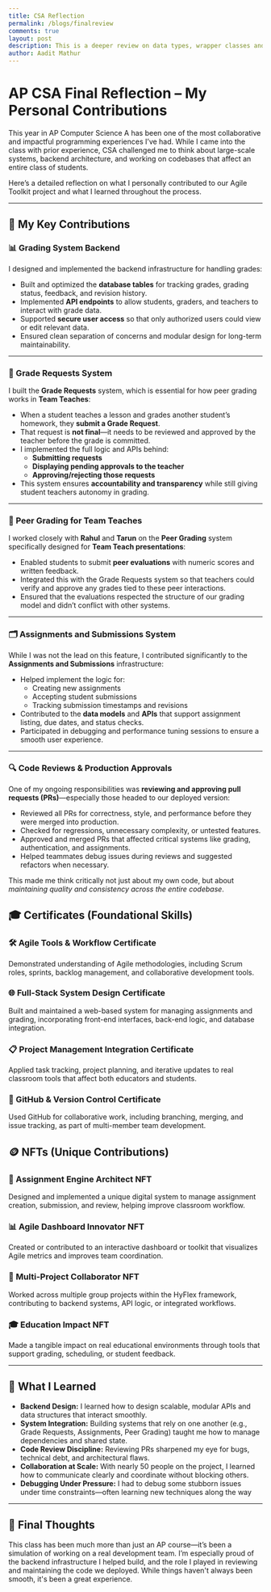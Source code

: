 ```yaml
---
title: CSA Reflection
permalink: /blogs/finalreview
comments: true
layout: post
description: This is a deeper review on data types, wrapper classes and classes specific in preparation for using Data Structures.
author: Aadit Mathur
---
```


# AP CSA Final Reflection – My Personal Contributions

This year in AP Computer Science A has been one of the most collaborative and impactful programming experiences I’ve had. While I came into the class with prior experience, CSA challenged me to think about large-scale systems, backend architecture, and working on codebases that affect an entire class of students.

Here’s a detailed reflection on what I personally contributed to our Agile Toolkit project and what I learned throughout the process.

---

## 🧩 My Key Contributions

### 📊 Grading System Backend

I designed and implemented the backend infrastructure for handling grades:

- Built and optimized the **database tables** for tracking grades, grading status, feedback, and revision history.
- Implemented **API endpoints** to allow students, graders, and teachers to interact with grade data.
- Supported **secure user access** so that only authorized users could view or edit relevant data.
- Ensured clean separation of concerns and modular design for long-term maintainability.

---

### 📨 Grade Requests System

I built the **Grade Requests** system, which is essential for how peer grading works in **Team Teaches**:

- When a student teaches a lesson and grades another student’s homework, they **submit a Grade Request**.
- That request is **not final**—it needs to be reviewed and approved by the teacher before the grade is committed.
- I implemented the full logic and APIs behind:
  - **Submitting requests**
  - **Displaying pending approvals to the teacher**
  - **Approving/rejecting those requests**
- This system ensures **accountability and transparency** while still giving student teachers autonomy in grading.

---

### 🤝 Peer Grading for Team Teaches

I worked closely with **Rahul** and **Tarun** on the **Peer Grading** system specifically designed for **Team Teach presentations**:

- Enabled students to submit **peer evaluations** with numeric scores and written feedback.
- Integrated this with the Grade Requests system so that teachers could verify and approve any grades tied to these peer interactions.
- Ensured that the evaluations respected the structure of our grading model and didn’t conflict with other systems.

---

### 🗂️ Assignments and Submissions System

While I was not the lead on this feature, I contributed significantly to the **Assignments and Submissions** infrastructure:

- Helped implement the logic for:
  - Creating new assignments
  - Accepting student submissions
  - Tracking submission timestamps and revisions
- Contributed to the **data models** and **APIs** that support assignment listing, due dates, and status checks.
- Participated in debugging and performance tuning sessions to ensure a smooth user experience.

---

### 🔍 Code Reviews & Production Approvals

One of my ongoing responsibilities was **reviewing and approving pull requests (PRs)**—especially those headed to our deployed version:

- Reviewed all PRs for correctness, style, and performance before they were merged into production.
- Checked for regressions, unnecessary complexity, or untested features.
- Approved and merged PRs that affected critical systems like grading, authentication, and assignments.
- Helped teammates debug issues during reviews and suggested refactors when necessary.

This made me think critically not just about my own code, but about *maintaining quality and consistency across the entire codebase*.


## 🎓 Certificates (Foundational Skills)

### 🛠️ Agile Tools & Workflow Certificate
Demonstrated understanding of Agile methodologies, including Scrum roles, sprints, backlog management, and collaborative development tools.

### 🌐 Full-Stack System Design Certificate
Built and maintained a web-based system for managing assignments and grading, incorporating front-end interfaces, back-end logic, and database integration.

### 📋 Project Management Integration Certificate
Applied task tracking, project planning, and iterative updates to real classroom tools that affect both educators and students.

### 🔧 GitHub & Version Control Certificate
Used GitHub for collaborative work, including branching, merging, and issue tracking, as part of multi-member team development.


## 🪙 NFTs (Unique Contributions)

### 🧠 Assignment Engine Architect NFT
Designed and implemented a unique digital system to manage assignment creation, submission, and review, helping improve classroom workflow.

### 📊 Agile Dashboard Innovator NFT
Created or contributed to an interactive dashboard or toolkit that visualizes Agile metrics and improves team coordination.

### 🤝 Multi-Project Collaborator NFT
Worked across multiple group projects within the HyFlex framework, contributing to backend systems, API logic, or integrated workflows.

### 🎓 Education Impact NFT
Made a tangible impact on real educational environments through tools that support grading, scheduling, or student feedback.


---

## 🧠 What I Learned

- **Backend Design:** I learned how to design scalable, modular APIs and data structures that interact smoothly.
- **System Integration:** Building systems that rely on one another (e.g., Grade Requests, Assignments, Peer Grading) taught me how to manage dependencies and shared state.
- **Code Review Discipline:** Reviewing PRs sharpened my eye for bugs, technical debt, and architectural flaws.
- **Collaboration at Scale:** With nearly 50 people on the project, I learned how to communicate clearly and coordinate without blocking others.
- **Debugging Under Pressure:** I had to debug some stubborn issues under time constraints—often learning new techniques along the way

---

## 💬 Final Thoughts

This class has been much more than just an AP course—it’s been a simulation of working on a real development team. I’m especially proud of the backend infrastructure I helped build, and the role I played in reviewing and maintaining the code we deployed. While things haven't always been smooth, it's been a great experience.
